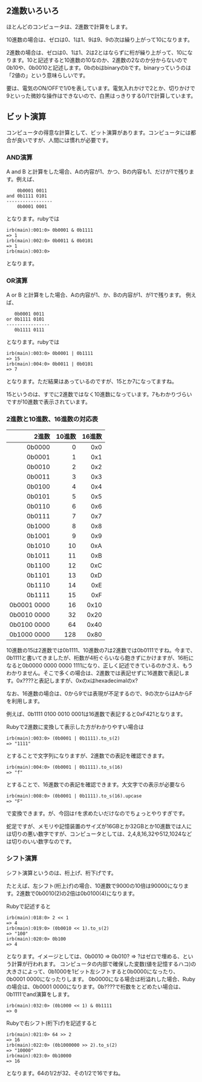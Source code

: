 ## 2進数いろいろ

ほとんどのコンピュータは、2進数で計算をします。

10進数の場合は、ゼロは0、1は1、9は9、9の次は繰り上がって10になります。

2進数の場合は、ゼロは0、1は1、2は2とはならずに桁が繰り上がって、10になります。10と記述すると10進数の10なのか、2進数の2なのか分からないので0b10や、0b0010と記述します。0bのbはbinaryのbです。binaryっていうのは「2値の」という意味らしいです。

要は、電気のON/OFFで1/0を表しています。電気入れかけで2とか、切りかけで9といった微妙な操作はできないので、白黒はっきりする0/1で計算しています。

## ビット演算

コンピュータの得意な計算として、ビット演算があります。コンピュータには都合が良いですが、人間には慣れが必要です。

### AND演算

A and B と計算をした場合、Aの内容が1、かつ、Bの内容も1、だけが1で残ります。例えば、
```
    0b0001 0011
and 0b1111 0101
-----------------
    0b0001 0001
```
となります。rubyでは
```
irb(main):001:0> 0b0001 & 0b1111
=> 1
irb(main):002:0> 0b0011 & 0b0101
=> 1
irb(main):003:0> 
```
となります。

### OR演算

A or B と計算をした場合、Aの内容が1、か、Bの内容が1、が1で残ります。
例えば、
```
   0b0001 0011
or 0b1111 0101
----------------
   0b1111 0111
```
となります。rubyでは
```
irb(main):003:0> 0b0001 | 0b1111
=> 15
irb(main):004:0> 0b0011 | 0b0101
=> 7
```
となります。ただ結果はあっているのですが、15とか7になってますね。

15というのは、すでに2進数ではなく10進数になっています。7もわかりづらいですが10進数で表示されています。

### 2進数と10進数、16進数の対応表

| 2進数 | 10進数 | 16進数 |
|--:|--:|--:|
| 0b0000 | 0 | 0x0 |
| 0b0001 | 1 | 0x1 |
| 0b0010 | 2 | 0x2 |
| 0b0011 | 3 | 0x3 |
| 0b0100 | 4 | 0x4 |
| 0b0101 | 5 | 0x5 |
| 0b0110 | 6 | 0x6 |
| 0b0111 | 7 | 0x7 |
| 0b1000 | 8 | 0x8 |
| 0b1001 | 9 | 0x9 |
| 0b1010 | 10 | 0xA |
| 0b1011 | 11 | 0xB |
| 0b1100 | 12 | 0xC |
| 0b1101 | 13 | 0xD |
| 0b1110 | 14 | 0xE |
| 0b1111 | 15 | 0xF |
| 0b0001 0000 | 16 | 0x10 |
| 0b0010 0000 | 32 | 0x20 |
| 0b0100 0000 | 64 | 0x40 |
| 0b1000 0000 | 128 | 0x80 |

10進数の15は2進数では0b1111、10進数の7は2進数では0b0111ですね。今まで、0b1111と書いてきましたが、桁数が4桁ぐらいなら飽きずにかけますが、16桁になると0b0000 0000 0000 1111になり、正しく記述できているのかさえ、もうわかりません。そこで多くの場合は、2進数では表記せずに16進数で表記します。0x????と表記しますが、0xのxはhexadecimalのx?

なお、16進数の場合は、0から9では表現が不足するので、9の次からはAからFを利用します。

例えば、0b1111 0100 0010 0001は16進数で表記すると0xF421となります。

Rubyで2進数に変換して表示した方がわかりやすい場合は
```
irb(main):003:0> (0b0001 | 0b1111).to_s(2)
=> "1111"
```
とすることで文字列になりますが、2進数での表記を確認できます。
```
irb(main):004:0> (0b0001 | 0b1111).to_s(16)
=> "f"
```
とすることで、16進数での表記を確認できます。大文字での表示が必要なら
```
irb(main):008:0> (0b0001 | 0b1111).to_s(16).upcase
=> "F"
```
で変換できます。が、今回は`f`を求めたいだけなのでちょっとやりすぎです。

蛇足ですが、メモリや記憶装置のサイズが16GBとか32GBとか10進数では人には切りの悪い数字ですが、コンピュータとしては、2,4,8,16,32や512,1024などは切りのいい数字なのです。

### シフト演算

シフト演算というのは、桁上げ、桁下げです。

たとえば、左シフト(桁上げ)の場合、10進数で9000の10倍は90000になります。2進数で0b0010(2)の2倍は0b0100(4)になります。

Rubyで記述すると
```
irb(main):018:0> 2 << 1
=> 4
irb(main):019:0> (0b0010 << 1).to_s(2)
=> "100"
irb(main):020:0> 0b100
=> 4
```
となります。イメージとしては、0b0010 => 0b010? => ?はゼロで埋める、という計算が行われます。
コンピュータの内部で確保した変数(値を記憶するハコ)の大きさによって、0b1000を1ビット左シフトすると0b0000になったり、0b0001 0000になったりします。
0b0000になる場合は桁溢れした場合、Rubyの場合は、0b0001 0000になります。0b????で桁数をとどめたい場合は、0b1111でand演算をします。
```
irb(main):032:0> (0b1000 << 1) & 0b1111
=> 0
```

Rubyで右シフト(桁下げ)を記述すると
```
irb(main):021:0> 64 >> 2
=> 16
irb(main):022:0> (0b1000000 >> 2).to_s(2)
=> "10000"
irb(main):023:0> 0b10000
=> 16
```
となります。64の1/2が32、その1/2で16ですね。
